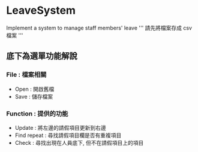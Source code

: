 # LeaveSystem
Implement a system to manage staff members' leave
'''
請先將檔案存成 csv 檔案
'''
## 底下為選單功能解說
### File : 檔案相關
*   Open : 開啟舊檔
*   Save : 儲存檔案
### Function : 提供的功能
*   Update : 將左邊的請假項目更新到右邊
*   Find repeat : 尋找請假項目欄是否有重複項目
*   Check : 尋找出現在人員底下, 但不在請假項目上的項目
